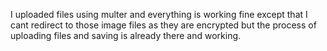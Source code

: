 I uploaded files using multer and everything is working fine except that I cant redirect to those image files as they are encrypted but the process of uploading files
and saving is already there and working.
